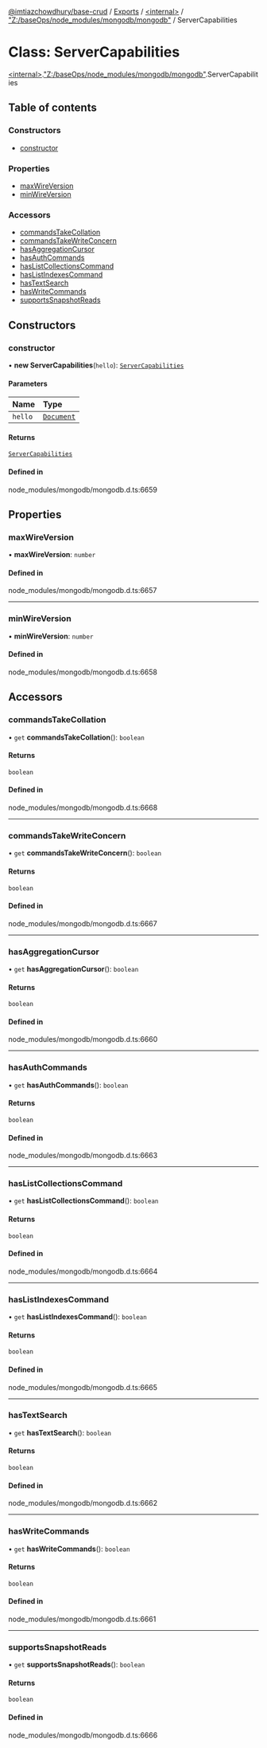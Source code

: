 [@imtiazchowdhury/base-crud](../README.md) / [Exports](../modules.md) / [\<internal\>](../modules/internal_.md) / ["Z:/baseOps/node\_modules/mongodb/mongodb"](../modules/internal_._Z__baseOps_node_modules_mongodb_mongodb_.md) / ServerCapabilities

# Class: ServerCapabilities

[\<internal\>](../modules/internal_.md).["Z:/baseOps/node\_modules/mongodb/mongodb"](../modules/internal_._Z__baseOps_node_modules_mongodb_mongodb_.md).ServerCapabilities

## Table of contents

### Constructors

- [constructor](internal_._Z__baseOps_node_modules_mongodb_mongodb_.ServerCapabilities.md#constructor)

### Properties

- [maxWireVersion](internal_._Z__baseOps_node_modules_mongodb_mongodb_.ServerCapabilities.md#maxwireversion)
- [minWireVersion](internal_._Z__baseOps_node_modules_mongodb_mongodb_.ServerCapabilities.md#minwireversion)

### Accessors

- [commandsTakeCollation](internal_._Z__baseOps_node_modules_mongodb_mongodb_.ServerCapabilities.md#commandstakecollation)
- [commandsTakeWriteConcern](internal_._Z__baseOps_node_modules_mongodb_mongodb_.ServerCapabilities.md#commandstakewriteconcern)
- [hasAggregationCursor](internal_._Z__baseOps_node_modules_mongodb_mongodb_.ServerCapabilities.md#hasaggregationcursor)
- [hasAuthCommands](internal_._Z__baseOps_node_modules_mongodb_mongodb_.ServerCapabilities.md#hasauthcommands)
- [hasListCollectionsCommand](internal_._Z__baseOps_node_modules_mongodb_mongodb_.ServerCapabilities.md#haslistcollectionscommand)
- [hasListIndexesCommand](internal_._Z__baseOps_node_modules_mongodb_mongodb_.ServerCapabilities.md#haslistindexescommand)
- [hasTextSearch](internal_._Z__baseOps_node_modules_mongodb_mongodb_.ServerCapabilities.md#hastextsearch)
- [hasWriteCommands](internal_._Z__baseOps_node_modules_mongodb_mongodb_.ServerCapabilities.md#haswritecommands)
- [supportsSnapshotReads](internal_._Z__baseOps_node_modules_mongodb_mongodb_.ServerCapabilities.md#supportssnapshotreads)

## Constructors

### constructor

• **new ServerCapabilities**(`hello`): [`ServerCapabilities`](internal_._Z__baseOps_node_modules_mongodb_mongodb_.ServerCapabilities.md)

#### Parameters

| Name | Type |
| :------ | :------ |
| `hello` | [`Document`](../interfaces/internal_.Document-1.md) |

#### Returns

[`ServerCapabilities`](internal_._Z__baseOps_node_modules_mongodb_mongodb_.ServerCapabilities.md)

#### Defined in

node_modules/mongodb/mongodb.d.ts:6659

## Properties

### maxWireVersion

• **maxWireVersion**: `number`

#### Defined in

node_modules/mongodb/mongodb.d.ts:6657

___

### minWireVersion

• **minWireVersion**: `number`

#### Defined in

node_modules/mongodb/mongodb.d.ts:6658

## Accessors

### commandsTakeCollation

• `get` **commandsTakeCollation**(): `boolean`

#### Returns

`boolean`

#### Defined in

node_modules/mongodb/mongodb.d.ts:6668

___

### commandsTakeWriteConcern

• `get` **commandsTakeWriteConcern**(): `boolean`

#### Returns

`boolean`

#### Defined in

node_modules/mongodb/mongodb.d.ts:6667

___

### hasAggregationCursor

• `get` **hasAggregationCursor**(): `boolean`

#### Returns

`boolean`

#### Defined in

node_modules/mongodb/mongodb.d.ts:6660

___

### hasAuthCommands

• `get` **hasAuthCommands**(): `boolean`

#### Returns

`boolean`

#### Defined in

node_modules/mongodb/mongodb.d.ts:6663

___

### hasListCollectionsCommand

• `get` **hasListCollectionsCommand**(): `boolean`

#### Returns

`boolean`

#### Defined in

node_modules/mongodb/mongodb.d.ts:6664

___

### hasListIndexesCommand

• `get` **hasListIndexesCommand**(): `boolean`

#### Returns

`boolean`

#### Defined in

node_modules/mongodb/mongodb.d.ts:6665

___

### hasTextSearch

• `get` **hasTextSearch**(): `boolean`

#### Returns

`boolean`

#### Defined in

node_modules/mongodb/mongodb.d.ts:6662

___

### hasWriteCommands

• `get` **hasWriteCommands**(): `boolean`

#### Returns

`boolean`

#### Defined in

node_modules/mongodb/mongodb.d.ts:6661

___

### supportsSnapshotReads

• `get` **supportsSnapshotReads**(): `boolean`

#### Returns

`boolean`

#### Defined in

node_modules/mongodb/mongodb.d.ts:6666
